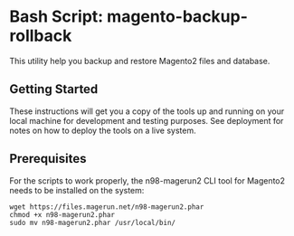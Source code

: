 # Bash Script: magento-backup-rollback
This utility help you backup and restore Magento2 files and database.

## Getting Started
These instructions will get you a copy of the tools up and running on your local machine for development and testing purposes. 
See deployment for notes on how to deploy the tools on a live system.

## Prerequisites
For the scripts to work properly, the n98-magerun2 CLI tool for Magento2 needs to be installed on the system: 
``` 
wget https://files.magerun.net/n98-magerun2.phar
chmod +x n98-magerun2.phar
sudo mv n98-magerun2.phar /usr/local/bin/

```




